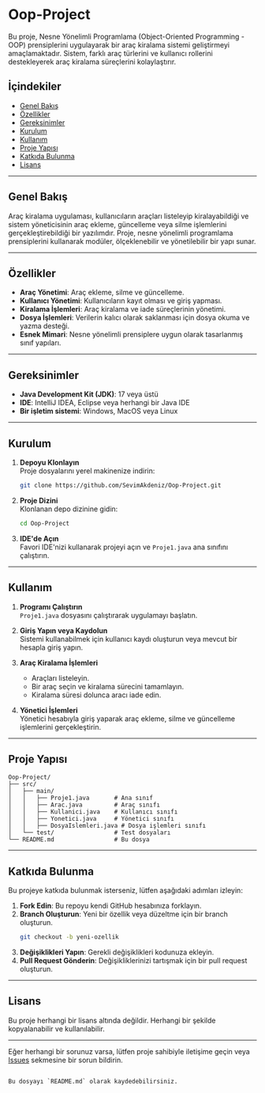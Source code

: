 
# Oop-Project

Bu proje, Nesne Yönelimli Programlama (Object-Oriented Programming - OOP) prensiplerini uygulayarak bir araç kiralama sistemi geliştirmeyi amaçlamaktadır. Sistem, farklı araç türlerini ve kullanıcı rollerini destekleyerek araç kiralama süreçlerini kolaylaştırır.

## İçindekiler

- [Genel Bakış](#genel-bakış)
- [Özellikler](#özellikler)
- [Gereksinimler](#gereksinimler)
- [Kurulum](#kurulum)
- [Kullanım](#kullanım)
- [Proje Yapısı](#proje-yapısı)
- [Katkıda Bulunma](#katkıda-bulunma)
- [Lisans](#lisans)

---

## Genel Bakış

Araç kiralama uygulaması, kullanıcıların araçları listeleyip kiralayabildiği ve sistem yöneticisinin araç ekleme, güncelleme veya silme işlemlerini gerçekleştirebildiği bir yazılımdır. Proje, nesne yönelimli programlama prensiplerini kullanarak modüler, ölçeklenebilir ve yönetilebilir bir yapı sunar.

---

## Özellikler

- **Araç Yönetimi**: Araç ekleme, silme ve güncelleme.
- **Kullanıcı Yönetimi**: Kullanıcıların kayıt olması ve giriş yapması.
- **Kiralama İşlemleri**: Araç kiralama ve iade süreçlerinin yönetimi.
- **Dosya İşlemleri**: Verilerin kalıcı olarak saklanması için dosya okuma ve yazma desteği.
- **Esnek Mimari**: Nesne yönelimli prensiplere uygun olarak tasarlanmış sınıf yapıları.

---

## Gereksinimler

- **Java Development Kit (JDK)**: 17 veya üstü
- **IDE**: IntelliJ IDEA, Eclipse veya herhangi bir Java IDE
- **Bir işletim sistemi**: Windows, MacOS veya Linux

---

## Kurulum

1. **Depoyu Klonlayın**  
   Proje dosyalarını yerel makinenize indirin:
   ```bash
   git clone https://github.com/SevimAkdeniz/Oop-Project.git
   ```

2. **Proje Dizini**  
   Klonlanan depo dizinine gidin:
   ```bash
   cd Oop-Project
   ```

3. **IDE'de Açın**  
   Favori IDE'nizi kullanarak projeyi açın ve `Proje1.java` ana sınıfını çalıştırın.

---

## Kullanım

1. **Programı Çalıştırın**  
   `Proje1.java` dosyasını çalıştırarak uygulamayı başlatın.

2. **Giriş Yapın veya Kaydolun**  
   Sistemi kullanabilmek için kullanıcı kaydı oluşturun veya mevcut bir hesapla giriş yapın.

3. **Araç Kiralama İşlemleri**  
   - Araçları listeleyin.
   - Bir araç seçin ve kiralama sürecini tamamlayın.
   - Kiralama süresi dolunca aracı iade edin.

4. **Yönetici İşlemleri**  
   Yönetici hesabıyla giriş yaparak araç ekleme, silme ve güncelleme işlemlerini gerçekleştirin.

---

## Proje Yapısı

```plaintext
Oop-Project/
├── src/
│   ├── main/
│   │   ├── Proje1.java       # Ana sınıf
│   │   ├── Arac.java         # Araç sınıfı
│   │   ├── Kullanici.java    # Kullanıcı sınıfı
│   │   ├── Yonetici.java     # Yönetici sınıfı
│   │   ├── DosyaIslemleri.java # Dosya işlemleri sınıfı
│   └── test/                 # Test dosyaları
└── README.md                 # Bu dosya
```

---

## Katkıda Bulunma

Bu projeye katkıda bulunmak isterseniz, lütfen aşağıdaki adımları izleyin:

1. **Fork Edin**: Bu repoyu kendi GitHub hesabınıza forklayın.
2. **Branch Oluşturun**: Yeni bir özellik veya düzeltme için bir branch oluşturun.
   ```bash
   git checkout -b yeni-ozellik
   ```
3. **Değişiklikleri Yapın**: Gerekli değişiklikleri kodunuza ekleyin.
4. **Pull Request Gönderin**: Değişikliklerinizi tartışmak için bir pull request oluşturun.

---

## Lisans

Bu proje herhangi bir lisans altında değildir. Herhangi bir şekilde kopyalanabilir ve kullanılabilir.

---

Eğer herhangi bir sorunuz varsa, lütfen proje sahibiyle iletişime geçin veya [Issues](https://github.com/SevimAkdeniz/Oop-Project/issues) sekmesine bir sorun bildirin.
``` 

Bu dosyayı `README.md` olarak kaydedebilirsiniz.
